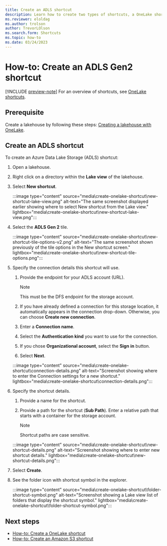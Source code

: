 ```yaml
---
title: Create an ADLS shortcut
description: Learn how to create two types of shortcuts, a OneLake shortcut and an Azure Data Lake Storage (ADLS) shortcut.
ms.reviewer: eloldag
ms.author: trolson
author: TrevorLOlson
ms.search.form: Shortcuts
ms.topic: how-to
ms.date: 03/24/2023
---
```


# How-to: Create an ADLS Gen2 shortcut

[!INCLUDE [preview-note](../includes/preview-note.md)]
For an overview of shortcuts, see [OneLake shortcuts](onelake-shortcuts.md).

## Prerequisite

Create a lakehouse by following these steps: [Creating a lakehouse with OneLake](create-lakehouse-onelake.md).

## Create an ADLS shortcut

To create an Azure Data Lake Storage (ADLS) shortcut:

1. Open a lakehouse.

1. Right click on a directory within the **Lake view** of the lakehouse.

1. Select **New shortcut**.

   :::image type="content" source="media\create-onelake-shortcut\new-shortcut-lake-view.png" alt-text="The same screenshot displayed earlier showing where to select New shortcut from the Lake view." lightbox="media\create-onelake-shortcut\new-shortcut-lake-view.png":::

1. Select the **ADLS Gen 2** tile.

   :::image type="content" source="media\create-onelake-shortcut\new-shortcut-tile-options-v2.png" alt-text="The same screenshot shown previously of the tile options in the New shortcut screen." lightbox="media\create-onelake-shortcut\new-shortcut-tile-options.png":::

1. Specify the connection details this shortcut will use.

   1. Provide the endpoint for your ADLS account (URL).

      > [!NOTE]
      > This must be the DFS endpoint for the storage account.

   1. If you have already defined a connection for this storage location, it automatically appears in the connection drop-down. Otherwise, you can choose **Create new connection**.

   1. Enter a **Connection name**.

   1. Select the **Authentication kind** you want to use for the connection.

   1. If you chose **Organizational account**, select the **Sign** **in** button.

   1. Select **Next**.

   :::image type="content" source="media\create-onelake-shortcut\connection-details.png" alt-text="Screenshot showing where to enter the Connection settings for a new shortcut." lightbox="media\create-onelake-shortcut\connection-details.png":::

1. Specify the shortcut details.

   1. Provide a name for the shortcut.

   1. Provide a path for the shortcut (**Sub Path**). Enter a relative path that starts with a container for the storage account.

      > [!NOTE]
      > Shortcut paths are case sensitive.

   :::image type="content" source="media\create-onelake-shortcut\new-shortcut-details.png" alt-text="Screenshot showing where to enter new shortcut details." lightbox="media\create-onelake-shortcut\new-shortcut-details.png":::

1. Select **Create**.

1. See the folder icon with shortcut symbol in the explorer.

   :::image type="content" source="media\create-onelake-shortcut\folder-shortcut-symbol.png" alt-text="Screenshot showing a Lake view list of folders that display the shortcut symbol." lightbox="media\create-onelake-shortcut\folder-shortcut-symbol.png":::

## Next steps

- [How-to: Create a OneLake shortcut](create-onelake-shortcut.md)
- [How-to: Create an Amazon S3 shortcut](create-s3-shortcut.md)
